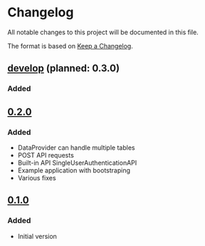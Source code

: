 # Changelog
All notable changes to this project will be documented in this file.

The format is based on [Keep a Changelog](https://keepachangelog.com/en/1.0.0/).

## [develop] (planned: 0.3.0)
### Added

## [0.2.0]
### Added
- DataProvider can handle multiple tables
- POST API requests
- Built-in API SingleUserAuthenticationAPI
- Example application with bootstraping
- Various fixes

## [0.1.0]
### Added
- Initial version

[develop]: https://github.com/polletfa/WebApp-Simple-Framework/compare/0.2.0...develop
[0.2.0]: https://github.com/polletfa/WebApp-Simple-Framework/compare/0.1.0...0.2.0
[0.1.0]: https://github.com/polletfa/WebApp-Simple-Framework/releases/tag/0.1.0
